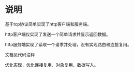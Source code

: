# 说明

基于tcp协议简单实现了http客户端和服务端。

http客户端仅实现了发送一个简单请求并显示返回数据。

http服务端实现了读取一个请求并处理，没有实现路由和连接复用。

文档见代码注释

[优化实现][serverEudore]，优化连接复用、对象复用、数据写入。

[serverEudore]: ../eudore